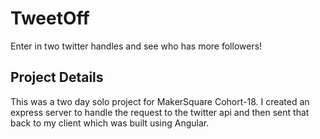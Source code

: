 # TweetOff
Enter in two twitter handles and see who has more followers!

## Project Details
This was a two day solo project for MakerSquare Cohort-18. I created an express server to handle the request to the twitter api and then sent that back to my client which was built using Angular.
